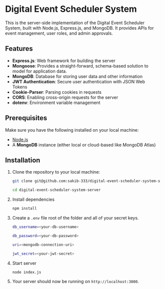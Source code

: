 # Digital Event Scheduler System

This is the server-side implementation of the Digital Event Scheduler System, built with Node.js, Express.js, and MongoDB. It provides APIs for event management, user roles, and admin approvals.

## Features

- **Express.js**: Web framework for building the server
- **Mongoose**: Provides a straight-forward, schema-based solution to model for application data.
- **MongoDB**: Database for storing user data and other information
- **JWT Authentication**: Secure user authentication with JSON Web Tokens
- **Cookie-Parser**: Parsing cookies in requests
- **CORS**: Enabling cross-origin requests for the server
- **dotenv**: Environment variable management

## Prerequisites

Make sure you have the following installed on your local machine:

- [Node.js](https://nodejs.org/)
- A **MongoDB** instance (either local or cloud-based like MongoDB Atlas)

## Installation

1. Clone the repository to your local machine:

   ```bash
   git clone git@github.com:sakib-333/digital-event-scheduler-system-server.git

   cd digital-event-scheduler-system-server
   ```

2. Install dependencies

   ```bash
   npm install
   ```

3. Create a `.env` file root of the folder and all of your secret keys.

   ```bash
   db_username=<your-db-username>

   db_password=<your-db-password>

   uri=<mongodb-connection-uri>

   jwt_secret=<your-jwt-secret>

   ```

4. Start server

   ```bash
   node index.js
   ```

5. Your server should now be running on `http://localhost:3000`.
